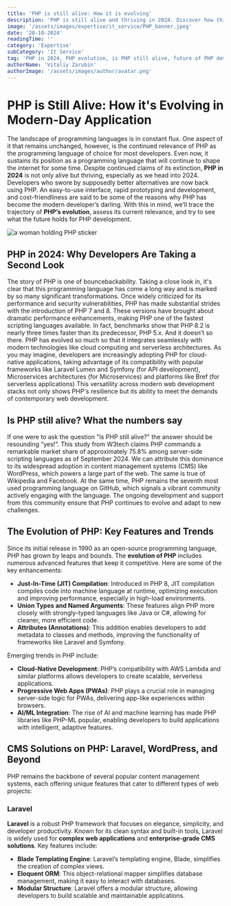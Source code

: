 ```yaml
---
title: 'PHP is still alive: How it is evolving'
description: 'PHP is still alive and thriving in 2024. Discover how this programming language is evolving to stay relevant in web development and beyond.'
image: '/assets/images/expertise/it_service/PHP_banner.jpeg'
date: '28-10-2024'
readingTime: ''
category: 'Expertise'
subCategory: 'It Service'
tag: 'PHP in 2024, PHP evolution, is PHP still alive, future of PHP development'
authorName: 'Vitaliy Zarubin'
authorImage: '/assets/images/author/avatar.png'
---
```


# PHP is Still Alive: How it's Evolving in Modern-Day Application

The landscape of programming languages is in constant flux. One aspect of it that remains unchanged, however, is the continued relevance of PHP as the programming language of choice for most developers. Even now, it sustains its position as a programming language that will continue to shape the internet for some time.
Despite continued claims of its extinction, **PHP in 2024** is not only alive but thriving, especially as we head into 2024. Developers who swore by supposedly better alternatives are now back using PHP. An easy-to-use interface, rapid prototyping and development, and cost-friendliness are said to be some of the reasons why PHP has become the modern developer’s darling.
With this in mind, we’ll trace the trajectory of **PHP’s evolution**, assess its current relevance, and try to see what the future holds for PHP development.

![a woman holding PHP sticker](https://imgur.com/PEug7iO.jpg)

## PHP in 2024: Why Developers Are Taking a Second Look

The story of PHP is one of bouncebackability. Taking a close look in, it's clear that this programming language has come a long way and is marked by so many significant transformations. Once widely criticized for its performance and security vulnerabilities, PHP has made substantial strides with the introduction of PHP 7 and 8.
These versions have brought about dramatic performance enhancements, making PHP one of the fastest scripting languages available. In fact, benchmarks show that PHP 8.2 is nearly three times faster than its predecessor, PHP 5.x.
And it doesn’t so there. PHP has evolved so much so that it integrates seamlessly with modern technologies like cloud computing and serverless architectures. As you may imagine, developers are increasingly adopting PHP for cloud-native applications, taking advantage of its compatibility with popular frameworks like Laravel Lumen and Symfony (for API development), Microservices architectures (for Microservices) and platforms like Bref (for serverless applications)
This versatility across modern web development stacks not only shows PHP's resilience but its ability to meet the demands of contemporary web development.

## Is PHP still alive? What the numbers say

If one were to ask the question "Is PHP still alive?" the answer should be resounding “yes!”. This study from W3tech claims PHP commands a remarkable market share of approximately 75.8% among server-side scripting languages as of September 2024. We can attribute this dominance to its widespread adoption in content management systems (CMS) like WordPress, which powers a large part of the web. The same is true of Wikipedia and Facebook.
At the same time, PHP remains the seventh most used programming language on GitHub, which signals a vibrant community actively engaging with the language. The ongoing development and support from this community ensure that PHP continues to evolve and adapt to new challenges.

## The Evolution of PHP: Key Features and Trends

Since its initial release in 1990 as an open-source programming language, PHP has grown by leaps and bounds. The **evolution of PHP** includes numerous advanced features that keep it competitive. Here are some of the key enhancements:

- **Just-In-Time (JIT) Compilation**: Introduced in PHP 8, JIT compilation compiles code into machine language at runtime, optimizing execution and improving performance, especially in high-load environments.
- **Union Types and Named Arguments**: These features align PHP more closely with strongly-typed languages like Java or C#, allowing for cleaner, more efficient code.
- **Attributes (Annotations)**: This addition enables developers to add metadata to classes and methods, improving the functionality of frameworks like Laravel and Symfony.

Emerging trends in PHP include:

- **Cloud-Native Development**: PHP’s compatibility with AWS Lambda and similar platforms allows developers to create scalable, serverless applications.
- **Progressive Web Apps (PWAs)**: PHP plays a crucial role in managing server-side logic for PWAs, delivering app-like experiences within browsers.
- **AI/ML Integration**: The rise of AI and machine learning has made PHP libraries like PHP-ML popular, enabling developers to build applications with intelligent, adaptive features.

## CMS Solutions on PHP: Laravel, WordPress, and Beyond

PHP remains the backbone of several popular content management systems, each offering unique features that cater to different types of web projects:

### Laravel

**Laravel** is a robust PHP framework that focuses on elegance, simplicity, and developer productivity. Known for its clean syntax and built-in tools, Laravel is widely used for **complex web applications** and **enterprise-grade CMS solutions**. Key features include:

- **Blade Templating Engine**: Laravel’s templating engine, Blade, simplifies the creation of complex views.
- **Eloquent ORM**: This object-relational mapper simplifies database management, making it easy to interact with databases.
- **Modular Structure**: Laravel offers a modular structure, allowing developers to build scalable and maintainable applications.
